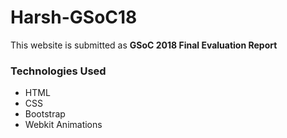 # Harsh-GSoC18

This website is submitted as **GSoC 2018 Final Evaluation Report**

### Technologies Used

* HTML
* CSS
* Bootstrap
* Webkit Animations
